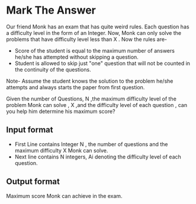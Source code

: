 # Mark The Answer

Our friend Monk has an exam that has quite weird rules. Each question has a difficulty level in the form of an Integer. Now, Monk can only solve the problems that have difficulty level less than X . Now the rules are-

- Score of the student is equal to the maximum number of answers he/she has attempted without skipping a question.
- Student is allowed to skip just "one" question that will not be counted in the continuity of the questions.

Note- Assume the student knows the solution to the problem he/she attempts and always starts the paper from first question.

Given the number of Questions, N ,the maximum difficulty level of the problem Monk can solve , X ,and the difficulty level of each question ,
can you help him determine his maximum score?

## Input format

- First Line contains Integer N , the number of questions and the maximum difficulty X Monk can solve.
- Next line contains N integers, Ai denoting the difficulty level of each question.

## Output format

Maximum score Monk can achieve in the exam.
